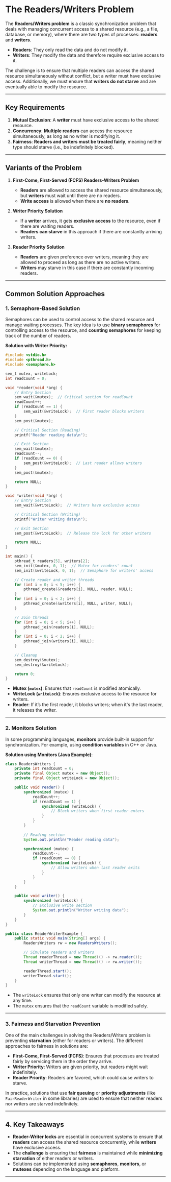 # **The Readers/Writers Problem**

The **Readers/Writers problem** is a classic synchronization problem that deals with managing concurrent access to a shared resource (e.g., a file, database, or memory), where there are two types of processes: **readers** and **writers**.

- **Readers**: They only read the data and do not modify it.
- **Writers**: They modify the data and therefore require exclusive access to it.

The challenge is to ensure that multiple readers can access the shared resource simultaneously without conflict, but a writer must have exclusive access. Additionally, we must ensure that **writers do not starve** and are eventually able to modify the resource.

---

## **Key Requirements**

1. **Mutual Exclusion**: A **writer** must have exclusive access to the shared resource.
2. **Concurrency**: **Multiple readers** can access the resource simultaneously, as long as no writer is modifying it.
3. **Fairness**: **Readers and writers must be treated fairly**, meaning neither type should starve (i.e., be indefinitely blocked).

---

## **Variants of the Problem**

1. **First-Come, First-Served (FCFS) Readers-Writers Problem**  
   - **Readers** are allowed to access the shared resource simultaneously, but **writers** must wait until there are no readers.
   - **Write access** is allowed when there are **no readers**.
   
2. **Writer Priority Solution**  
   - If a **writer** arrives, it gets **exclusive access** to the resource, even if there are waiting readers.
   - **Readers can starve** in this approach if there are constantly arriving writers.

3. **Reader Priority Solution**  
   - **Readers** are given preference over writers, meaning they are allowed to proceed as long as there are no active writers.
   - **Writers** may starve in this case if there are constantly incoming readers.

---

## **Common Solution Approaches**

### **1. Semaphore-Based Solution**

Semaphores can be used to control access to the shared resource and manage waiting processes. The key idea is to use **binary semaphores** for controlling access to the resource, and **counting semaphores** for keeping track of the number of readers.

**Solution with Writer Priority:**

```c
#include <stdio.h>
#include <pthread.h>
#include <semaphore.h>

sem_t mutex, writeLock;
int readCount = 0;

void *reader(void *arg) {
    // Entry Section
    sem_wait(&mutex);  // Critical section for readCount
    readCount++;
    if (readCount == 1) {
        sem_wait(&writeLock);  // First reader blocks writers
    }
    sem_post(&mutex);

    // Critical Section (Reading)
    printf("Reader reading data\n");

    // Exit Section
    sem_wait(&mutex);
    readCount--;
    if (readCount == 0) {
        sem_post(&writeLock);  // Last reader allows writers
    }
    sem_post(&mutex);

    return NULL;
}

void *writer(void *arg) {
    // Entry Section
    sem_wait(&writeLock);  // Writers have exclusive access

    // Critical Section (Writing)
    printf("Writer writing data\n");

    // Exit Section
    sem_post(&writeLock);  // Release the lock for other writers

    return NULL;
}

int main() {
    pthread_t readers[5], writers[2];
    sem_init(&mutex, 0, 1);  // Mutex for readers' count
    sem_init(&writeLock, 0, 1);  // Semaphore for writers' access

    // Create reader and writer threads
    for (int i = 0; i < 5; i++) {
        pthread_create(&readers[i], NULL, reader, NULL);
    }
    for (int i = 0; i < 2; i++) {
        pthread_create(&writers[i], NULL, writer, NULL);
    }

    // Join threads
    for (int i = 0; i < 5; i++) {
        pthread_join(readers[i], NULL);
    }
    for (int i = 0; i < 2; i++) {
        pthread_join(writers[i], NULL);
    }

    // Cleanup
    sem_destroy(&mutex);
    sem_destroy(&writeLock);

    return 0;
}
```

- **Mutex (`mutex`)**: Ensures that `readCount` is modified atomically.
- **WriteLock (`writeLock`)**: Ensures exclusive access to the resource for writers.
- **Reader**: If it’s the first reader, it blocks writers; when it's the last reader, it releases the writer.

---

### **2. Monitors Solution**

In some programming languages, **monitors** provide built-in support for synchronization. For example, using **condition variables** in C++ or Java.

**Solution using Monitors (Java Example)**:

```java
class ReadersWriters {
    private int readCount = 0;
    private final Object mutex = new Object();
    private final Object writeLock = new Object();

    public void reader() {
        synchronized (mutex) {
            readCount++;
            if (readCount == 1) {
                synchronized (writeLock) {
                    // Block writers when first reader enters
                }
            }
        }
        
        // Reading section
        System.out.println("Reader reading data");

        synchronized (mutex) {
            readCount--;
            if (readCount == 0) {
                synchronized (writeLock) {
                    // Allow writers when last reader exits
                }
            }
        }
    }

    public void writer() {
        synchronized (writeLock) {
            // Exclusive write section
            System.out.println("Writer writing data");
        }
    }
}

public class ReaderWriterExample {
    public static void main(String[] args) {
        ReadersWriters rw = new ReadersWriters();

        // Simulate readers and writers
        Thread readerThread = new Thread(() -> rw.reader());
        Thread writerThread = new Thread(() -> rw.writer());

        readerThread.start();
        writerThread.start();
    }
}
```

- The `writeLock` ensures that only one writer can modify the resource at any time.
- The `mutex` ensures that the `readCount` variable is modified safely.

---

### **3. Fairness and Starvation Prevention**

One of the main challenges in solving the Readers/Writers problem is preventing **starvation** (either for readers or writers). The different approaches to fairness in solutions are:

- **First-Come, First-Served (FCFS)**: Ensures that processes are treated fairly by servicing them in the order they arrive.
- **Writer Priority**: Writers are given priority, but readers might wait indefinitely.
- **Reader Priority**: Readers are favored, which could cause writers to starve.

In practice, solutions that use **fair queuing** or **priority adjustments** (like `FairReaderWriter` in some libraries) are used to ensure that neither readers nor writers are starved indefinitely.

---

## **4. Key Takeaways**

- **Reader-Writer locks** are essential in concurrent systems to ensure that **readers** can access the shared resource concurrently, while **writers** have exclusive access.
- The **challenge** is ensuring that **fairness** is maintained while **minimizing starvation** of either readers or writers.
- Solutions can be implemented using **semaphores**, **monitors**, or **mutexes** depending on the language and platform.
  
---
